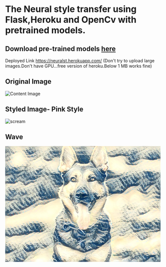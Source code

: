 # The Neural style transfer using Flask,Heroku and OpenCv with pretrained models.

## Download pre-trained models [here](https://github.com/jcjohnson/fast-neural-style)
Deployed Link https://neuralst.herokuapp.com/
(Don't try to upload large images.Don't have GPU...free version of heroku.Below 1 MB works fine)

## Original Image 

![Content Image](https://github.com/prableen14/Neural-Style-Transfer/blob/main/assets/test.jpg)

## Styled Image- Pink Style

![scream](https://github.com/prableen14/Neural-Style-Transfer/blob/main/assets/test_pink_style.jpg)

## Wave

![Wave](https://github.com/Ani-pejakala/neural-style-transfer-web-app/blob/master/assets/test_the_wave.jpg)
